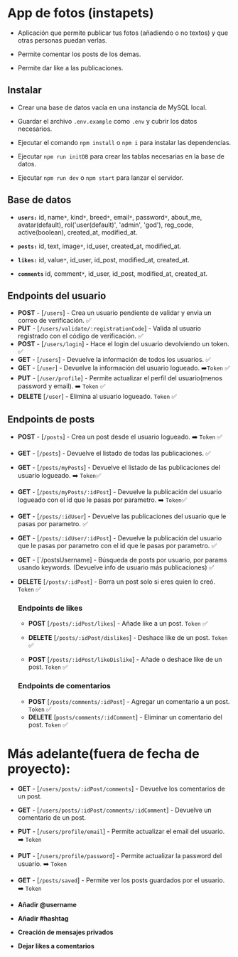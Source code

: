 # App de fotos (instapets)

- Aplicación que permite publicar tus fotos (añadiendo o no textos) y que otras personas puedan verlas.

- Permite comentar los posts de los demas.

- Permite dar like a las publicaciones.

## Instalar

- Crear una base de datos vacía en una instancia de MySQL local.

- Guardar el archivo `.env.example` como `.env` y cubrir los datos necesarios.

- Ejecutar el comando `npm install` o `npm i` para instalar las dependencias.

- Ejecutar `npm run initDB` para crear las tablas necesarias en la base de datos.

- Ejecutar `npm run dev` o `npm start` para lanzar el servidor.

## Base de datos

- **`users:`** id, name`*`, kind`*`, breed`*`, email`*`, password`*`, about_me, avatar(default), rol('user(default)', 'admin', 'god'), reg_code, active(boolean), created_at,
  modified_at.

- **`posts:`** id, text, image`*`, id_user, created_at, modified_at.

- **`likes:`** id, value`*`, id_user, id_post, modified_at, created_at.

- **`comments`** id, comment`*`, id_user, id_post, modified_at, created_at.

## Endpoints del usuario

- **POST** - [`/users`] - Crea un usuario pendiente de validar y envia un correo de verificación. ✅
- **PUT** - [`/users/validate/:registrationCode`] - Valida al usuario registrado con el código de verificación. ✅
- **POST** - [`/users/login`] - Hace el login del usuario devolviendo un token. ✅
- **GET** - [`/users`] - Devuelve la información de todos los usuarios. ✅
- **GET** - [`/user`] - Devuelve la información del usuario logueado. ➡️`Token` ✅
- **PUT** - [`/user/profile`] - Permite actualizar el perfil del usuario(menos password y email). ➡️ `Token` ✅
- **DELETE** [`/user`] - Elimina al usuario logueado. `Token` ✅

## Endpoints de posts

- **POST** - [`/posts`] - Crea un post desde el usuario logueado. ➡️ `Token` ✅
- **GET** - [`/posts`] - Devuelve el listado de todas las publicaciones. ✅
- **GET** - [`/posts/myPosts`] - Devuelve el listado de las publicaciones del usuario logueado. ➡️ `Token`✅
- **GET** - [`/posts/myPosts/:idPost`] - Devuelve la publicación del usuario logueado con el id que le pasas por parametro. ➡️ `Token`✅
- **GET** - [`/posts/:idUser`] - Devuelve las publicaciones del usuario que le pasas por parametro. ✅
- **GET** - [`/posts/:idUser/:idPost`] - Devuelve la publicación del usuario que le pasas por parametro con el id que le pasas por parametro. ✅
- **GET** - [`/postsUsername] - Búsqueda de posts por usuario, por params usando keywords. (Devuelve info de usuario más publicaciones) ✅
- **DELETE** [`/posts/:idPost`] - Borra un post solo si eres quien lo creó. `Token` ✅

  ### Endpoints de likes

  - **POST** [`/posts/:idPost/likes`] - Añade like a un post. `Token` ✅
  - **DELETE** [`/posts/:idPost/dislikes`] - Deshace like de un post. `Token` ✅

  - **POST** [`/posts/:idPost/likeDislike`] - Añade o deshace like de un post. `Token` ✅

  ### Endpoints de comentarios

  - **POST** [`/posts/comments/:idPost`] - Agregar un comentario a un post. `Token` ✅
  - **DELETE** [`posts/comments/:idComment`] - Eliminar un comentario del post. `Token` ✅

# Más adelante(fuera de fecha de proyecto):

- **GET** - [`/users/posts/:idPost/comments`] - Devuelve los comentarios de un post.
- **GET** - [`/users/posts/:idPost/comments/:idComment`] - Devuelve un comentario de un post.

- **PUT** - [`/users/profile/email`] - Permite actualizar el email del usuario. ➡️ `Token`
- **PUT** - [`/users/profile/password`] - Permite actualizar la password del usuario. ➡️ `Token`

- **GET** - [`/posts/saved`] - Permite ver los posts guardados por el usuario. ➡️ `Token`

- **Añadir @username**
- **Añadir #hashtag**
- **Creación de mensajes privados**
- **Dejar likes a comentarios**
